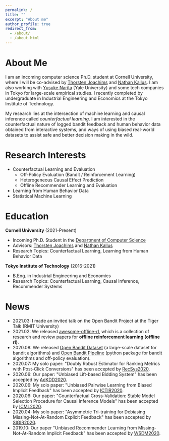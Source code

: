 ```yaml
---
permalink: /
title: ""
excerpt: "About me"
author_profile: true
redirect_from:
  - /about/
  - /about.html
---
```


# About Me
I am an incoming computer science Ph.D. student at Cornell University, where I will be co-advised by [Thorsten Joachims](https://www.cs.cornell.edu/people/tj/) and [Nathan Kallus](http://www.nathankallus.com/). I am also working with [Yusuke Narita](https://www.yusuke-narita.com/) (Yale University) and some tech companies in Tokyo for large-scale empirical studies. I recently completed by undergraduate in Industrial Engineering and Economics at the Tokyo Institute of Technology.

My research lies at the intersection of machine learning and causal inference called _counterfactual learning_. I am interested in the counterfactual nature of logged bandit feedback and human behavior data obtained from interactive systems, and ways of using biased real-world datasets to assist safe and better decision making in the wild.

# Research Interests
- Counterfactual Learning and Evaluation
    - Off-Policy Evaluation (Bandit / Reinforcement Learning)
    - Heterogeneous  Causal Effect Prediction
    - Offline Recommender Learning and Evaluation
- Learning from Human Behavior Data
- Statistical Machine Learning

# Education
**Cornell University** (2021-Present)
- Incoming Ph.D. Student in the [Department of Computer Science](https://www.cs.cornell.edu/)
- Advisors: [Thorsten Joachims](https://www.cs.cornell.edu/people/tj/) and [Nathan Kallus](http://www.nathankallus.com/)
- Research Topics: Counterfactual Learning, Learning from Human Behavior Data

**Tokyo Institute of Technology** (2016-2021)
- B.Eng. in Industrial Engineering and Economics
- Research Topics: Counterfactual Learning, Causal Inference, Recommender Systems

# News
- 2021.03: I made an invited talk on the Open Bandit Project at the Tiger Talk (RMIT University)
- 2021.02: We released [awesome-offline-rl](https://github.com/hanjuku-kaso/awesome-offline-rl), which is a collection of research and review papers for **offline reinforcement learning (offline rl)**.
- 2020.08: We released [Open Bandit Dataset](https://research.zozo.com/data.html) (a large-scale dataset for bandit algorithms) and [Open Bandit Pipeline](https://github.com/st-tech/zr-obp) (python package for bandit algorithms and off-policy evaluation).
- 2020.07: My solo paper: "Doubly Robust Estimator for Ranking Metrics with Post-Click Conversions" has been accepted by [RecSys2020](https://recsys.acm.org/recsys20/).
- 2020.06: Our paper: "Unbiased Lift-based Bidding System" has been accepted by [AdKDD2020](https://www.adkdd.org/).
- 2020.06: My solo paper: "Unbiased Pairwise Learning from Biased Implicit Feedback" has been accepted by [ICTIR2020](https://ictir2020.org).
- 2020.06: Our paper: "Counterfactual Cross-Validation: Stable Model Selection Procedure for Causal Inference Models" has been accepted by [ICML2020](https://icml.cc/).
- 2020.04: My solo paper: "Asymmetric Tri-training for Debiasing Missing-Not-At-Random Explicit Feedback" has been accepted by [SIGIR2020](https://sigir.org/sigir2020/).
- 2019.10: Our paper "Unbiased Recommender Learning from Missing-Not-At-Random Implicit Feedback" has been accepted by [WSDM2020](http://www.wsdm-conference.org/2020/).
